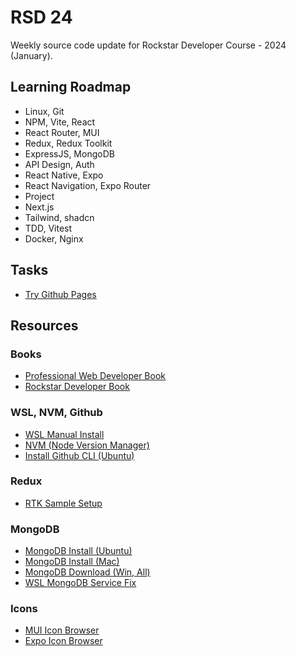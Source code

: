 # RSD 24

Weekly source code update for Rockstar Developer Course - 2024 (January).

## Learning Roadmap
* Linux, Git
* NPM, Vite, React
* React Router, MUI
* Redux, Redux Toolkit
* ExpressJS, MongoDB
* API Design, Auth
* React Native, Expo
* React Navigation, Expo Router
* Project
* Next.js
* Tailwind, shadcn
* TDD, Vitest
* Docker, Nginx

## Tasks
* [Try Github Pages](https://pages.github.com)

## Resources

### Books
* [Professional Web Developer Book](https://eimaung.com/pwd2023/)
* [Rockstar Developer Book](https://eimaung.com/rockstar-developer/)

### WSL, NVM, Github
* [WSL Manual Install](https://learn.microsoft.com/en-us/windows/wsl/install-manual)
* [NVM (Node Version Manager)](https://github.com/nvm-sh/nvm)
* [Install Github CLI (Ubuntu)](https://github.com/cli/cli/blob/trunk/docs/install_linux.md)

### Redux
* [RTK Sample Setup](https://github.com/eimg/rsd23/tree/main/hello-rtk)

### MongoDB
* [MongoDB Install (Ubuntu)](https://www.mongodb.com/docs/manual/tutorial/install-mongodb-on-ubuntu/)
* [MongoDB Install (Mac)](https://www.mongodb.com/docs/manual/tutorial/install-mongodb-on-os-x/#std-label-install-mdb-community-macos)
* [MongoDB Download (Win, All)](https://www.mongodb.com/try/download/community)
* [WSL MongoDB Service Fix](https://askubuntu.com/questions/1203689/cannot-start-mongodb-on-wsl)

### Icons
* [MUI Icon Browser](https://mui.com/material-ui/material-icons/)
* [Expo Icon Browser](https://icons.expo.fyi/Index)
